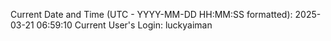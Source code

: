 Current Date and Time (UTC - YYYY-MM-DD HH:MM:SS formatted): 2025-03-21 06:59:10
Current User's Login: luckyaiman
